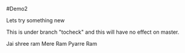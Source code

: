 #Demo2

Lets try something new

This is under branch "tocheck" and this will have no effect on master.

Jai shree ram
Mere Ram Pyarre Ram
